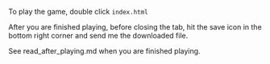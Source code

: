 To play the game, double click `index.html`

After you are finished playing, before closing the tab, hit the save icon in the bottom right corner and send me the downloaded file.

See read_after_playing.md when you are finished playing.
